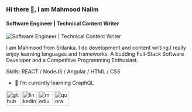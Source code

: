 ### Hi there 👋, I am Mahmood Nalim
#### Software Engineer | Technical Content Writer
![Software Engineer | Technical Content Writer](https://media-exp1.licdn.com/dms/image/C5616AQEFxrL8zGuKjQ/profile-displaybackgroundimage-shrink_350_1400/0/1605411913036?e=1637193600&v=beta&t=1Fms0hUTG6we2Wyr0cP_xw7BOOhlW-31SoDp9t-v-VQ)

I am Mahmood from Srilanka. I do development and content writing.I really enjoy learning languages and frameworks. A budding Full-Stack Software Developer  and a Competitive Programming Enthusiast.

Skills: REACT / NodeJS / Angular / HTML / CSS

- 🌱 I’m currently learning GraphQL 


[<img src='https://cdn.jsdelivr.net/npm/simple-icons@3.0.1/icons/github.svg' alt='github' height='40'>](https://github.com/https://github.com/nalim-mdosl)  [<img src='https://cdn.jsdelivr.net/npm/simple-icons@3.0.1/icons/linkedin.svg' alt='linkedin' height='40'>](https://www.linkedin.com/in/https://www.linkedin.com/in/mahmood-nalim//)  [<img src='https://cdn.jsdelivr.net/npm/simple-icons@3.0.1/icons/medium.svg' alt='medium' height='40'>](https://medium.com/@mahmoodnalim)  [<img src='https://cdn.jsdelivr.net/npm/simple-icons@3.0.1/icons/quora.svg' alt='quora' height='40'>](https://www.quora.com/profile/Mahmood-Nalim)  

